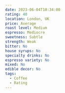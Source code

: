 ```yaml
---
date: 2023-06-04T10:34:00
rating: 40
location: London, UK
price: Average
roast level: Medium
espresso: Mediocre
sweetness: Subtle
strength: Weak
bitter: No
house syrups: No
specialty drinks: No
espresso variety: No
mixed: No
edible decor: No
tags:
  - Coffee
  - Rating
---
```



